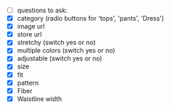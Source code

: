 - [ ] questions to ask:
- [x] category (radio buttons for 'tops', 'pants', 'Dress')
- [x] image url
- [x] store url
- [x] stretchy (switch yes or no)
- [x] multiple colors (switch yes or no)
- [x] adjustable (switch yes or no)
- [x] size
- [x] fit
- [x] pattern
- [x] Fiber
- [x] Waistline width